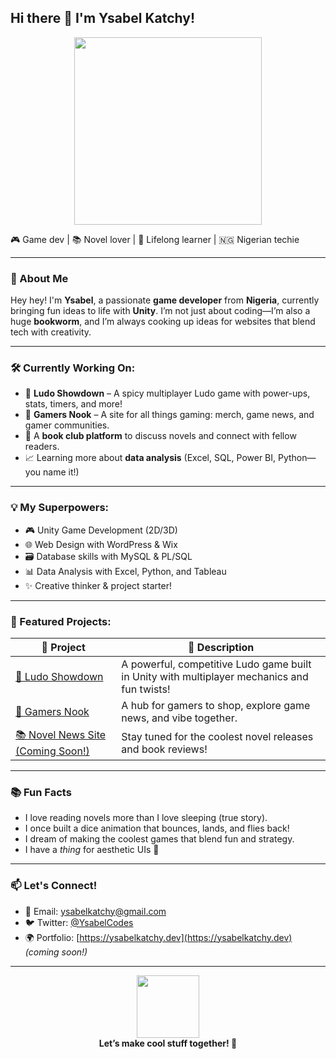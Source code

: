 ## Hi there 👋 I'm Ysabel Katchy!

<div align="center">
  <img src="https://media.giphy.com/media/L1R1tvI9svkIWwpVYr/giphy.gif" width="300"/>
</div>

🎮 Game dev | 📚 Novel lover | 🧠 Lifelong learner | 🇳🇬 Nigerian techie

---

### 💫 About Me
Hey hey! I'm **Ysabel**, a passionate **game developer** from **Nigeria**, currently bringing fun ideas to life with **Unity**. I’m not just about coding—I’m also a huge **bookworm**, and I’m always cooking up ideas for websites that blend tech with creativity.

---

### 🛠️ Currently Working On:
- 🧠 **Ludo Showdown** – A spicy multiplayer Ludo game with power-ups, stats, timers, and more!  
- 💼 **Gamers Nook** – A site for all things gaming: merch, game news, and gamer communities.  
- 📖 A **book club platform** to discuss novels and connect with fellow readers.  
- 📈 Learning more about **data analysis** (Excel, SQL, Power BI, Python—you name it!)

---

### 💡 My Superpowers:
- 🎮 Unity Game Development (2D/3D)
- 🌐 Web Design with WordPress & Wix
- 🗃️ Database skills with MySQL & PL/SQL
- 📊 Data Analysis with Excel, Python, and Tableau
- ✨ Creative thinker & project starter!

---

### 🌟 Featured Projects:
| 🔗 Project | 💬 Description |
|-----------|----------------|
| [🎲 Ludo Showdown](https://github.com/MeMeee1/ludo-showdown) | A powerful, competitive Ludo game built in Unity with multiplayer mechanics and fun twists! |
| [📖 Gamers Nook](https://gamersnook.com) | A hub for gamers to shop, explore game news, and vibe together. |
| [📚 Novel News Site (Coming Soon!)](https://github.com/MeMeee1) | Stay tuned for the coolest novel releases and book reviews! |

---

### 📚 Fun Facts
- I love reading novels more than I love sleeping (true story).
- I once built a dice animation that bounces, lands, and flies back!
- I dream of making the coolest games that blend fun and strategy.
- I have a *thing* for aesthetic UIs 🌸

---

### 📫 Let's Connect!
- 📧 Email: ysabelkatchy@gmail.com
- 🐦 Twitter: [@YsabelCodes](https://twitter.com/YsabelCodes)
- 🌍 Portfolio: [https://ysabelkatchy.dev](https://ysabelkatchy.dev) _(coming soon!)_

---

<div align="center">
  <img src="https://media.giphy.com/media/hvRJCLFzcasrR4ia7z/giphy.gif" width="100"/>
  <br/>
  <strong>Let’s make cool stuff together! 🚀</strong>
</div>
